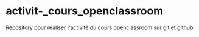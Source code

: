 # activit-_cours_openclassroom
Repository pour réaliser l'activité du cours openclassroom sur git et github
